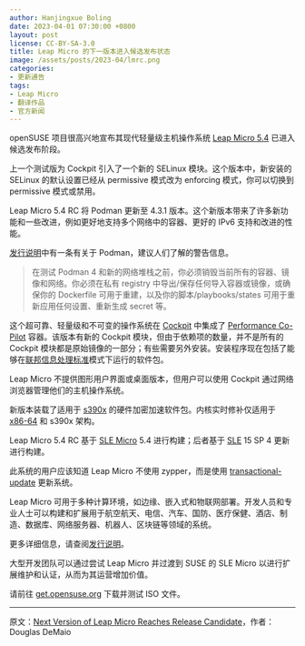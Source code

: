 ```yaml
---
author: Hanjingxue Boling
date: 2023-04-01 07:30:00 +0800
layout: post
license: CC-BY-SA-3.0
title: Leap Micro 的下一版本进入候选发布状态
image: /assets/posts/2023-04/lmrc.png
categories:
- 更新通告
tags:
- Leap Micro
- 翻译作品
- 官方新闻
---
```


openSUSE 项目很高兴地宣布其现代轻量级主机操作系统 [Leap Micro 5.4](https://get.opensuse.org/leapmicro/5.4/) 已进入候选发布阶段。

上一个测试版为 Cockpit 引入了一个新的 SELinux 模块。这个版本中，新安装的 SELinux 的默认设置已经从 permissive 模式改为 enforcing 模式，你可以切换到 permissive 模式或禁用。

Leap Micro 5.4 RC 将 Podman 更新至 4.3.1 版本。这个新版本带来了许多新功能和一些改进，例如更好地支持多个网络中的容器、更好的 IPv6 支持和改进的性能。

[发行说明](https://www.suse.com/releasenotes/x86_64/SLE-Micro/5.4/index.html#general-podman-4-3)中有一条有关于 Podman，建议人们了解的警告信息。

> 在测试 Podman 4 和新的网络堆栈之前，你必须销毁当前所有的容器、镜像和网络。你必须在私有 registry 中导出/保存任何导入容器或镜像，或确保你的 Dockerfile 可用于重建，以及你的脚本/playbooks/states 可用于重新应用任何设置、重新生成 secret 等。

这个超可靠、轻量级和不可变的操作系统在 [Cockpit](https://cockpit-project.org/) 中集成了 [Performance Co-Pilot](https://github.com/performancecopilot) 容器。该版本有新的 Cockpit 模块，但由于依赖项的数量，并不是所有的 Cockpit 模块都是原始镜像的一部分；有些需要另外安装。安装程序现在包括了能够在[联邦信息处理标准](https://en.wikipedia.org/wiki/Federal_Information_Processing_Standards)模式下运行的软件包。

Leap Micro 不提供图形用户界面或桌面版本，但用户可以使用 Cockpit 通过网络浏览器管理他们的主机操作系统。

新版本装载了适用于 [s390x](https://en.wikipedia.org/wiki/IBM_System/390) 的硬件加密加速软件包。内核实时修补仅适用于 [x86-64](https://en.wikipedia.org/wiki/X86-64) 和 s390x 架构。

Leap Micro 5.4 RC 基于 [SLE Micro](https://www.suse.com/products/micro/) 5.4 进行构建；后者基于 [SLE](https://www.suse.com/products/server/) 15 SP 4 更新进行构建。

此系统的用户应该知道 Leap Micro 不使用 zypper，而是使用 [transactional-update](https://github.com/openSUSE/transactional-update) 更新系统。

Leap Micro 可用于多种计算环境，如边缘、嵌入式和物联网部署。开发人员和专业人士可以构建和扩展用于航空航天、电信、汽车、国防、医疗保健、酒店、制造、数据库、网络服务器、机器人、区块链等领域的系统。

更多详细信息，请查阅[发行说明](https://www.suse.com/releasenotes/x86_64/SLE-Micro/5.4/index.html)。

大型开发团队可以通过尝试 Leap Micro 并过渡到 SUSE 的 SLE Micro 以进行扩展维护和认证，从而为其运营增加价值。

请前往 [get.opensuse.org](https://get.opensuse.org/) 下载并测试 ISO 文件。

------

原文：[Next Version of Leap Micro Reaches Release Candidate](https://news.opensuse.org/2023/04/25/next-v-leap-micro-reaches-rc/)，作者：Douglas DeMaio
